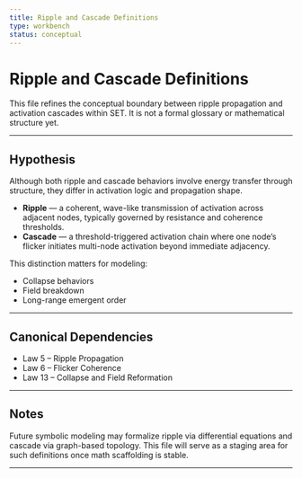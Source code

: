 ```yaml
---
title: Ripple and Cascade Definitions
type: workbench
status: conceptual
---
```


# Ripple and Cascade Definitions

This file refines the conceptual boundary between ripple propagation and activation cascades within SET. It is not a formal glossary or mathematical structure yet.

---

## Hypothesis

Although both ripple and cascade behaviors involve energy transfer through structure, they differ in activation logic and propagation shape.

- **Ripple** — a coherent, wave-like transmission of activation across adjacent nodes, typically governed by resistance and coherence thresholds.
- **Cascade** — a threshold-triggered activation chain where one node’s flicker initiates multi-node activation beyond immediate adjacency.

This distinction matters for modeling:
- Collapse behaviors  
- Field breakdown  
- Long-range emergent order

---

## Canonical Dependencies

- Law 5 – Ripple Propagation  
- Law 6 – Flicker Coherence  
- Law 13 – Collapse and Field Reformation

---

## Notes

Future symbolic modeling may formalize ripple via differential equations and cascade via graph-based topology. This file will serve as a staging area for such definitions once math scaffolding is stable.

---
